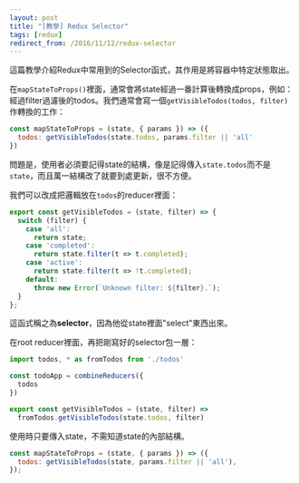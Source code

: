 ```yaml
---
layout: post
title: "[教學] Redux Selector"
tags: [redux]
redirect_from: /2016/11/12/redux-selector
---
```


這篇教學介紹Redux中常用到的Selector函式，其作用是將容器中特定狀態取出。

在`mapStateToProps()`裡面，通常會將state經過一番計算後轉換成props，例如：經過filter過濾後的todos。我們通常會寫一個`getVisibleTodos(todos, filter)`作轉換的工作：

~~~jsx
const mapStateToProps = (state, { params }) => ({
  todos: getVisibleTodos(state.todos, params.filter || 'all'
})
~~~

問題是，使用者必須要記得state的結構，像是記得傳入`state.todos`而不是`state`，而且萬一結構改了就要到處更新，很不方便。

我們可以改成把邏輯放在`todos`的reducer裡面：

~~~jsx
export const getVisibleTodos = (state, filter) => {
  switch (filter) {
    case 'all':
      return state;
    case 'completed':
      return state.filter(t => t.completed);
    case 'active':
      return state.filter(t => !t.completed);
    default:
      throw new Error(`Unknown filter: ${filter}.`);
  }
};
~~~

這函式稱之為**selector**，因為他從state裡面"select"東西出來。

在root reducer裡面，再把剛寫好的selector包一層：

~~~jsx
import todos, * as fromTodos from './todos'

const todoApp = combineReducers({
  todos
})

export const getVisibleTodos = (state, filter) =>
  fromTodos.getVisibleTodos(state.todos, filter)
~~~

使用時只要傳入state，不需知道state的內部結構。

~~~jsx
const mapStateToProps = (state, { params }) => ({
  todos: getVisibleTodos(state, params.filter || 'all'),
});
~~~
